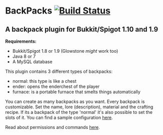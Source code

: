 # BackPacks [![Build Status](https://michael1011.at/jenkins/buildStatus/icon?job=BackPacks)](https://michael1011.at/jenkins/job/BackPacks)

## A backpack plugin for Bukkit/Spigot 1.10 and 1.9

**Requirements:**
* Bukkit/Spigot 1.8 or 1.9 (Glowstone *might* work too)
* Java 8 or 7
* A MySQL database


This plugin contains 3 different types of backpacks:
* normal: this type is like a chest
* ender: opens the enderchest of the player
* furnace: is a portable furnace that smelts things automatically
 
You can create as many backpacks as you want. Every backpack is customizable. Set the name, lore (description), material and the crafting recipe. If its a backpack of the type 'normal' it's also possible to set the slots of it. You can find a sample configuration [here](https://github.com/michael1011/BackPacks/blob/master/src/main/resources/config.yml).

Read about permissions and commands [here](https://github.com/michael1011/BackPacks/wiki/).
